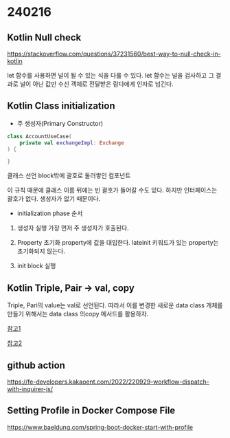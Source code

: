 # 240216

## Kotlin Null check

https://stackoverflow.com/questions/37231560/best-way-to-null-check-in-kotlin

let 함수를 사용하면 널이 될 수 있는 식을 다룰 수 있다. let 함수는 널을 검사하고 그 결과로 널이 아닌 값만 수신 객체로 전달받은 람다에게 인자로 넘긴다.

## Kotlin Class initialization

- 주 생성자(Primary Constructor)

```kotlin
class AccountUseCase(
    private val exchangeImpl: Exchange
) {

}
```

클래스 선언 block밖에 괄호로 둘러쌓인 컴포넌트  

이 규칙 때문에 클래스 이름 뒤에는 빈 괄호가 들어갈 수도 있다. 하지만 인터페이스는 괄호가 없다. 생성자가 없기 때문이다.

- initialization phase 순서

1. 생성자 실행
가장 먼저 주 생성자가 호출된다.

2. Property 초기화
property에 값을 대입한다. lateinit 키워드가 있는 property는 초기화되지 않는다.

3. init block 실행

## Kotlin Triple, Pair -> val, copy

Triple, Pari의 value는 val로 선언된다. 따라서 이를 변경한 새로운 data class 개체를 만들기 위해서는 data class 의copy 메서드를 활용하자.

[참고1](https://stackoverflow.com/questions/63978063/is-there-a-way-for-changing-triple-value-in-kotlin)

[참고2](https://kotlinlang.org/api/latest/jvm/stdlib/kotlin/-triple/)

## github action

https://fe-developers.kakaoent.com/2022/220929-workflow-dispatch-with-inquirer-js/

## Setting Profile in Docker Compose File

https://www.baeldung.com/spring-boot-docker-start-with-profile